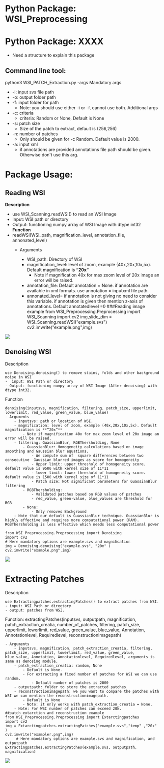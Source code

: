 # Python Package: WSI_Preprocessing

# Python Package: XXXX


- Need a structure to explain this package 
## Command line tool:
python3 WSI_PATCH_Extraction.py -args
Mandatory args 
- -i: input svs file path
- -o: output folder path
- -f: input folder for path
    - Note: you should use either -i or -f, cannot use both.
Additional args
- -c: criteria
    - criteria: Random or None, Default is None
- -s: patch size
    - Size of the patch to extract, default is (256,256)
- -n: number of patches
    - Only should be given for -c Random. Default value is 2000.
- -a: input xml
    - if annotations are provided annotations file path should be given. Otherwise don't use this arg.
    
# Package Usage:
## Reading WSI
**Description**
- use WSI_Scanning.readWSI() to read an WSI Image
- Input: WSI path or directory
- Output: functioning numpy array of WSI Image with dtype int32
 **Function**
- readWSI(WSI_path, magnification_level, annotation_file, annonated_level)
    - Arguments
    
        - WSI_path: Directory of WSI
        - magnification_level: level of zoom, example (40x,20x,10x,5x). Default magnification is **“20x”** 
            - Note if magnification 40x for max zoom level of 20x image an error will be raised.
        - annotation_file: Default annotation = None. if annotation are available in xml formats. use annotation = inputxml file path.
        - annonated_level= if annotation is not giving no need to consider this variable. if annotation is given then mention z-axis of annotations. Default annotatedlevel =0
    ###Reading image example
    from WSI_Preprocessing.Preprocessing import WSI_Scanning 
    import cv2 
    img,slide_dim = WSI_Scanning.readWSI("example.svs") 
    cv2.imwrite("example.png",img)
    
        
![](https://paper-attachments.dropbox.com/s_FDB48527FA5ECB7BD9C0FF3FE49E25C14783C24594EC3FBA01AC4BD504920652_1574801775409_example.PNG)

         
     
## Denoising WSI

Description

    use Denoising.denoising() to remove stains, folds and other background noise in WSI
    -  input: WSI Path or directory 
    - Output: functioning numpy array of WSI Image (After denoising) with dtype int32.

Function

    denoising(inputsvs, magnification, filtering, patch_size, upperlimit, lowerlimit, red_value, green_value, blue_value)
    - Arguments
        - inputsvs: path or location of WSI.
        - magnification: level of zoom, example (40x,20x,10x,5x). Default magnification is **“20x”** 
            - Note if magnification 40x for max zoom level of 20x image an error will be raised.
        - filtering: GuassianBlur, RGBThersholding, None
            - GuassianBlur: Homogeneity calculations based on image smoothing and Gaussian blur equations. 
                - We compute sum of  square differences between two consecutive  Gaussian blurred images as score for homogeneity  
                - Upper limit: upper threshold of homogeneity score. default value is 9500 with kernel size of 11*11
                - lower limit: lower threshold of homogeneity score. default value is 1500 with kernel size of 11*11
                - Patch size: Not significant parameters for GuassianBlur filtering
            - RGBThersholding: 
                - Validated patches based on RGB values of patches
                - red_value, green-value, blue_values are threshold for RGB
            - None:
                - Only removes Background
        - Note that our default is GuassianBlur technique. GuassianBlur is highly effective and requires more computational power (RAM). RGBThersholding is less effective which needs less computational power 
                
    from WSI_Preprocessing.Preprocessing import Denoising 
    import cv2 
    # Here mandatory options are example.svs and magniﬁcation 
    img = Denoising.denoising("example.svs", "20x" ) 
    cv2.imwrite("example.png",img)
![](https://paper-attachments.dropbox.com/s_FDB48527FA5ECB7BD9C0FF3FE49E25C14783C24594EC3FBA01AC4BD504920652_1575319269525_example2.PNG)

# Extracting Patches

Description

    use Extractingpatches.extractingPatches() to extract patches from WSI.
    - input: WSI Path or directory 
    - output: patches from WSI.

Function:
extractingPatches(inputsvs, outputpath, magnification, patch_extraction_creatia, number_of_patches, filtering, patch_size, upperlimit, lowerlimit, red_value, green_value, blue_value, Annotation, Annotationlevel, Requiredlevel, reconstructionimagepath)

    - Arguments
        - inputsvs, magnification, patch_extraction_creatia, filtering, patch_size, upperlimit, lowerlimit, red_value, green_value, blue_value, Annotation, Annotationlevel, Requiredlevel, arguments is same as denosing module.
        - patch_extraction_creatia: random, None
            - Default is None.
            - For extracting a fixed number of patches for WSI we can use random.
                - Default number of patches is 2000
        - outputpath: folder to store the extracted patches
        - reconstructionimagepath: we you want to compare the patches with WSI we can mention the reconstructionimagepath.
            - Default is None
            - Note: it only works with patch_extraction_creatia = None.
        - Note: For WSI number of patches can exceed 20k.
    ##patch extarction and reconstruction example
    from WSI_Preprocessing.Preprocessing import Extarctingpatches
    import cv2 
    img = Extarctingpatches.extractingPatches("example.svs","temp" ,"20x" ) 
    cv2.imwrite("exampler.png",img)
         # Here mandatory options are example.svs and magnification, and outputpath 
    Extractingpatches.extractingPatches(example.svs, outputpath, magnification)
![](https://paper-attachments.dropbox.com/s_FDB48527FA5ECB7BD9C0FF3FE49E25C14783C24594EC3FBA01AC4BD504920652_1575341759963_Example+Image.PNG)

    
        
                
    



                
        


